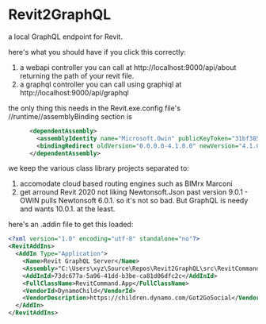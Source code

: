# Revit2GraphQL
a local GraphQL endpoint for Revit.

here's what you should have if you click this correctly:

1) a webapi controller you can call at http://localhost:9000/api/about returning the path of your revit file.
1) a graphql controller you can call using graphiql at http://localhost:9000/api/graphql


the only thing this needs in the Revit.exe.config file's //runtime//assemblyBinding section is

~~~ XML
      <dependentAssembly>
        <assemblyIdentity name="Microsoft.Owin" publicKeyToken="31bf3856ad364e35" culture="neutral" />
        <bindingRedirect oldVersion="0.0.0.0-4.1.0.0" newVersion="4.1.0.0" />
      </dependentAssembly>
~~~

we keep the various class library projects separated to:

1) accomodate cloud based routing engines such as BIMrx Marconi
1) get arround Revit 2020 not liking Newtonsoft.Json past version 9.0.1 - OWIN pulls Newtonsoft 6.0.1. so it's not so bad. But GraphQL is needy and wants 10.0.1. at the least.

here's an .addin file to get this loaded:

~~~ XML
<?xml version="1.0" encoding="utf-8" standalone="no"?>
<RevitAddIns>
  <AddIn Type="Application">
    <Name>Revit GraphQL Server</Name>
    <Assembly>"C:\Users\xyz\Source\Repos\Revit2GraphQL\src\RevitCommand\bin\Debug\RevitCommand.dll"</Assembly>
    <AddInId>73dc677a-5a96-41dd-b3be-ca81d06dfc2c</AddInId>
    <FullClassName>RevitCommand.App</FullClassName>
    <VendorId>DynamoChild</VendorId>
    <VendorDescription>https://children.dynamo.com/Got2GoSocial</VendorDescription>
  </AddIn>
</RevitAddIns>
~~~


